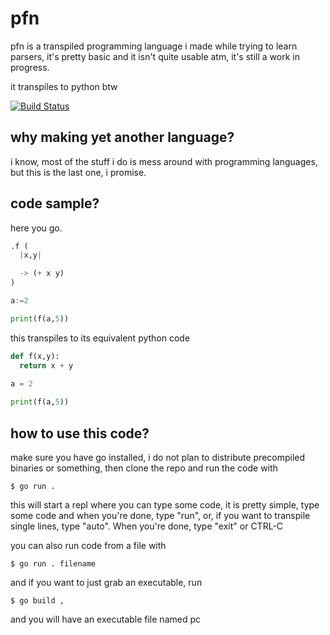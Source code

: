 # pfn

pfn is a transpiled programming language i made while trying to learn parsers, it's pretty basic and it isn't quite usable atm, it's still a work in progress.

it transpiles to python btw

[![Build Status](https://travis-ci.com/TsukiGva2/pfn.svg?branch=main)](https://travis-ci.com/TsukiGva2/pfn)

## why making yet another language?

i know, most of the stuff i do is mess around with
programming languages, but this is the last one, i
promise.

## code sample?

here you go.

```py
.f (
  |x,y|

  -> (+ x y)
)

a:=2

print(f(a,5))
```

this transpiles to its equivalent python code

```py
def f(x,y):
  return x + y
  
a = 2

print(f(a,5))
```

## how to use this code?

make sure you have go installed, i do not plan to distribute precompiled binaries or something,
then clone the repo and run the code with

    $ go run .
    
this will start a repl where you can type some code, it is pretty simple,
type some code and when you're done, type "run", or, if you want to transpile single lines,
type "auto". When you're done, type "exit" or CTRL-C

you can also run code from a file with

    $ go run . filename

and if you want to just grab an executable, run

    $ go build ,

and you will have an executable file named pc
